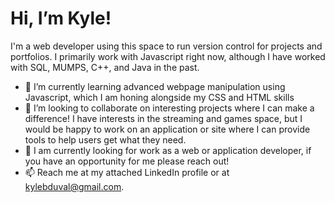 # Hi, I’m Kyle!
I'm a web developer using this space to run version control for projects and portfolios. I primarily work with Javascript right now, although I have worked with SQL, MUMPS, C++, and Java in the past.
- 🌱 I’m currently learning advanced webpage manipulation using Javascript, which I am honing alongside my CSS and HTML skills
- 💞️ I’m looking to collaborate on interesting projects where I can make a difference! I have interests in the streaming and games space, but I would be happy to work on an application or site where I can provide tools to help users get what they need.
- 💪 I am currently looking for work as a web or application developer, if you have an opportunity for me please reach out!
- 📫 Reach me at my attached LinkedIn profile or at kylebduval@gmail.com.
